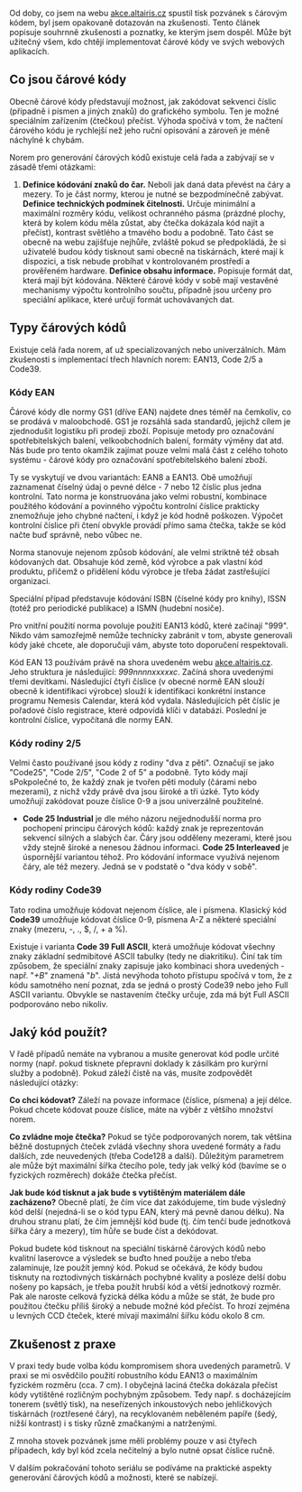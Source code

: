 <!-- dcterms:identifier = aspnetcz#162 -->
<!-- dcterms:title = Čárové kódy na webu: Základy -->
<!-- dcterms:abstract = Od doby, co jsem na webu akce.altairis.cz spustil tisk pozvánek s čárovým kódem, byl jsem opakovaně dotazován na zkušenosti. Tento článek popisuje souhrnně zkušenosti a poznatky, ke kterým jsem dospěl. Může být užitečný všem, kdo chtějí implementovat čárové kódy ve svých webových aplikacích. -->
<!-- np9:categoryId = 1 -->
<!-- x4w:category = Programování -->
<!-- np9:authorId = 1 -->
<!-- np9:authorEmail = michal.valasek@altairis.cz -->
<!-- dcterms:creator = Michal Altair Valášek -->
<!-- np9:serialId = 3 -->
<!-- x4w:serial = Čárové kódy na webu -->
<!-- dcterms:created = 2007-08-14T22:05:36.997+02:00 -->
<!-- dcterms:dateAccepted = 2007-08-14T22:05:36.997+02:00 -->

Od doby, co jsem na webu [akce.altairis.cz](http://akce.altairis.cz/) spustil tisk pozvánek s čárovým kódem, byl jsem opakovaně dotazován na zkušenosti. Tento článek popisuje souhrnně zkušenosti a poznatky, ke kterým jsem dospěl. Může být užitečný všem, kdo chtějí implementovat čárové kódy ve svých webových aplikacích.

## Co jsou čárové kódy

Obecně čárové kódy představují možnost, jak zakódovat sekvenci číslic (případně i písmen a jiných znaků) do grafického symbolu. Ten je možné speciálním zařízením (čtečkou) přečíst. Výhoda spočívá v tom, že načtení čárového kódu je rychlejší než jeho ruční opisování a zároveň je méně náchylné k chybám.

Norem pro generování čárových kódů existuje celá řada a zabývají se v zásadě třemi otázkami:

1.  **Definice kódování znaků do čar.** Neboli jak daná data převést na čáry a mezery. To je část normy, kterou je nutné se bezpodmínečně zabývat.  **Definice technických podmínek čitelnosti.** Určuje minimální a maximální rozměry kódu, velikost ochranného pásma (prázdné plochy, která by kolem kódu měla zůstat, aby čtečka dokázala kód najít a přečíst), kontrast světlého a tmavého bodu a podobně. Tato část se obecně na webu zajišťuje nejhůře, zvláště pokud se předpokládá, že si uživatelé budou kódy tisknout sami obecně na tiskárnách, které mají k dispozici, a tisk nebude probíhat v kontrolovaném prostředí a prověřeném hardware.  **Definice obsahu informace.** Popisuje formát dat, která mají být kódována. Některé čárové kódy v sobě mají vestavěné mechanismy výpočtu kontrolního součtu, případně jsou určeny pro speciální aplikace, které určují formát uchovávaných dat. 

## Typy čárových kódů

Existuje celá řada norem, ať už specializovaných nebo univerzálních. Mám zkušenosti s implementací třech hlavních norem: EAN13, Code 2/5 a Code39.

### Kódy EAN

Čárové kódy dle normy GS1 (dříve EAN) najdete dnes téměř na čemkoliv, co se prodává v maloobchodě. GS1 je rozsáhlá sada standardů, jejichž cílem je zjednodušit logistiku při prodeji zboží. Popisuje metody pro označování spotřebitelských balení, velkoobchodních balení, formáty výměny dat atd. Nás bude pro tento okamžik zajímat pouze velmi malá část z celého tohoto systému - čárové kódy pro označování spotřebitelského balení zboží.

Ty se vyskytují ve dvou variantách: EAN8 a EAN13. Obě umožňují zaznamenat číselný údaj o pevné délce - 7 nebo 12 číslic plus jedna kontrolní. Tato norma je konstruována jako velmi robustní, kombinace použitého kódování a povinného výpočtu kontrolní číslice prakticky znemožňuje jeho chybné načtení, i když je kód hodně poškozen. Výpočet kontrolní číslice při čtení obvykle provádí přímo sama čtečka, takže se kód načte buď správně, nebo vůbec ne.

Norma stanovuje nejenom způsob kódování, ale velmi striktně též obsah kódovaných dat. Obsahuje kód země, kód výrobce a pak vlastní kód produktu, přičemž o přidělení kódu výrobce je třeba žádat zastřešující organizaci. 

Speciální případ představuje kódování ISBN (číselné kódy pro knihy), ISSN (totéž pro periodické publikace) a ISMN (hudební nosiče).

Pro vnitřní použití norma povoluje použití EAN13 kódů, které začínají "999". Nikdo vám samozřejmě nemůže technicky zabránit v tom, abyste generovali kódy jaké chcete, ale doporučuji vám, abyste toto doporučení respektovali.

Kód EAN 13 používám právě na shora uvedeném webu [akce.altairis.cz](http://akce.altairis.cz/). Jeho struktura je následující: *999nnnnxxxxxc*. Začíná shora uvedenými třemi devítkami. Následující čtyři číslice (v obecné normě EAN slouží obecně k identifikaci výrobce) slouží k identifikaci konkrétní instance programu Nemesis Calendar, která kód vydala. Následujících pět číslic je pořadové číslo registrace, které odpovídá klíči v databázi. Poslední je kontrolní číslice, vypočítaná dle normy EAN.

### Kódy rodiny 2/5

Velmi často používané jsou kódy z rodiny "dva z pěti". Označují se jako "Code25", "Code 2/5", "Code 2 of 5" a podobně. Tyto kódy mají sPokpolečné to, že každý znak je tvořen pěti moduly (čárami nebo mezerami), z nichž vždy právě dva jsou široké a tři úzké. Tyto kódy umožňují zakódovat pouze číslice 0-9 a jsou univerzálně použitelné.

*   **Code 25 Industrial** je dle mého názoru nejjednodušší norma pro pochopení principu čárových kódů: každý znak je reprezentován sekvencí silných a slabých čar. Čáry jsou odděleny mezerami, které jsou vždy stejně široké a nenesou žádnou informaci.  **Code 25 Interleaved** je úspornější variantou téhož. Pro kódování informace využívá nejenom čáry, ale též mezery. Jedná se v podstatě o "dva kódy v sobě". 

### Kódy rodiny Code39

Tato rodina umožňuje kódovat nejenom číslice, ale i písmena. Klasický kód **Code39** umožňuje kódovat číslice 0-9, písmena A-Z a některé speciální znaky (mezeru, -, ., $, /, + a %). 

Existuje i varianta **Code 39 Full ASCII**, která umožňuje kódovat všechny znaky základní sedmibitové ASCII tabulky (tedy ne diakritiku). Činí tak tím způsobem, že speciální znaky zapisuje jako kombinaci shora uvedených - např. "*+B*" znamená "*b*". Jistá nevýhoda tohoto přístupu spočívá v tom, že z kódu samotného není poznat, zda se jedná o prostý Code39 nebo jeho Full ASCII variantu. Obvykle se nastavením čtečky určuje, zda má být Full ASCII podporováno nebo nikoliv.

## Jaký kód použít?

V řadě případů nemáte na vybranou a musíte generovat kód podle určité normy (např. pokud tisknete přepravní doklady k zásilkám pro kurýrní služby a podobně). Pokud záleží čistě na vás, musíte zodpovědět následující otázky:

**Co chci kódovat?** Záleží na povaze informace (číslice, písmena) a její délce. Pokud chcete kódovat pouze číslice, máte na výběr z většího množství norem.

**Co zvládne moje čtečka?** Pokud se týče podporovaných norem, tak většina běžně dostupných čteček zvládá všechny shora uvedené formáty a řadu dalších, zde neuvedených (třeba Code128 a další). Důležitým parametrem ale může být maximální šířka čtecího pole, tedy jak velký kód (bavíme se o fyzických rozměrech) dokáže čtečka přečíst.

**Jak bude kód tisknut a jak bude s vytištěným materiálem dále zacházeno?** Obecně platí, že čím více dat zakódujeme, tím bude výsledný kód delší (nejedná-li se o kód typu EAN, který má pevně danou délku). Na druhou stranu platí, že čím jemnější kód bude (tj. čím tenčí bude jednotková šířka čáry a mezery), tím hůře se bude číst a dekódovat.

Pokud budete kód tisknout na speciální tiskárně čárových kódů nebo kvalitní laserovce a výsledek se buďto hned použije a nebo třeba zalaminuje, lze použít jemný kód. Pokud se očekává, že kódy budou tisknuty na roztodivných tiskárnách pochybné kvality a posléze delší dobu nošeny po kapsách, je třeba použít hrubší kód a větší jednotkový rozměr. Pak ale naroste celková fyzická délka kódu a může se stát, že bude pro použitou čtečku příliš široký a nebude možné kód přečíst. To hrozí zejména u levných CCD čteček, které mívají maximální šířku kódu okolo 8 cm.

## Zkušenost z praxe

V praxi tedy bude volba kódu kompromisem shora uvedených parametrů. V praxi se mi osvědčilo použití robustního kódu EAN13 o maximálním fyzickém rozměru (cca. 7 cm). I obyčejná laciná čtečka dokázala přečíst kódy vytištěné rozličným pochybným způsobem. Tedy např. s docházejícím tonerem (světlý tisk), na neseřízených inkoustových nebo jehličkových tiskárnách (roztřesené čáry), na recyklovaném neběleném papíře (šedý, nižší kontrast) i s tisky různě zmačkanými a natrženými.

Z mnoha stovek pozvánek jsme měli problémy pouze v asi čtyřech případech, kdy byl kód zcela nečitelný a bylo nutné opsat číslice ručně.

V dalším pokračování tohoto seriálu se podíváme na praktické aspekty generování čárových kódů a možnosti, které se nabízejí.